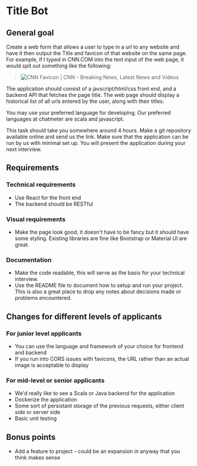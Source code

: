 # Title Bot
## General goal

Create a web form that allows a user to type in a url to any website and have it then output the Title and favicon of that website on the same page. For example, if I typed in CNN.COM into the text input of the web page, it would spit out something like the following:

>![CNN Favicon](https://www.cnn.com/favicon.ie9.ico "CNN Favicon") | CNN - Breaking News, Latest News and Videos

The application should consist of a javscript/html/css front end, and a backend API that fetches the page title.
The web page should display a historical list of all urls entered by the user, along with their titles.

You may use your preferred language for developing. Our preferred languages at chatmeter are scala and javascript.

This task should take you somewhere around 4 hours. Make a git repository available online and send us the link. Make sure that the application can be run by us with minimal set up. You will present the application during your next interview.

## Requirements
### Technical requirements
- Use React for the front end
- The backend should be RESTful

### Visual requirements
- Make the page look good, it doesn't have to be fancy but it should have some styling. Existing libraries are fine like Bootstrap or Material UI are great.

### Documentation
- Make the code readable, this will serve as the basis for your technical interview.
- Use the README file to document how to setup and run your project. This is also a great place to drop any notes about decisions made or problems encountered.

## Changes for different levels of applicants
### For junior level applicants
- You can use the language and framework of your choice for frontend and backend
- If you run into CORS issues with favicons, the URL rather than an actual image is acceptable to display

### For mid-level or senior applicants
- We'd really like to see a Scala or Java backend for the application
- Dockerize the application
- Some sort of persistant storage of the previous requests, either client side or server side
- Basic unit testing

## Bonus points
- Add a feature to project - could be an expansion in anyway that you think makes sense
